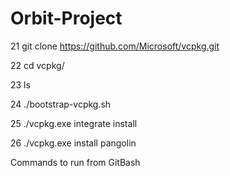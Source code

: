 # Orbit-Project


   21  git clone https://github.com/Microsoft/vcpkg.git
   
   22  cd vcpkg/
   
   23  ls
   
   24  ./bootstrap-vcpkg.sh
   
   25  ./vcpkg.exe integrate install
   
   26  ./vcpkg.exe install pangolin

  Commands to run from GitBash
